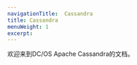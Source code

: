 ```yaml
---
navigationTitle:  Cassandra
title: Cassandra
menuWeight: 1
excerpt:
---
```


欢迎来到DC/OS Apache Cassandra的文档。 
